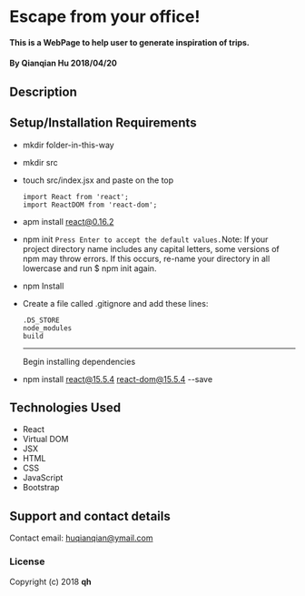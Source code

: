 # Escape from your office!

#### This is a WebPage to help user to generate inspiration of trips.

#### By Qianqian Hu 2018/04/20

## Description

## Setup/Installation Requirements
* mkdir folder-in-this-way
* mkdir src
* touch src/index.jsx and paste on the top
  ```
  import React from 'react';
  import ReactDOM from 'react-dom';
  ```
* apm install react@0.16.2
* npm init `Press Enter to accept the default values.`Note: If your project directory name includes any capital letters, some versions of npm may throw errors. If this occurs, re-name your directory in all lowercase and run $ npm init again.
* npm Install
* Create a file called .gitignore and add these lines:
  ```
  .DS_STORE
  node_modules
  build
  ```
  ***
  <dt>Begin installing dependencies</dt>
  
* npm install react@15.5.4 react-dom@15.5.4 --save  


## Technologies Used

* React
* Virtual DOM
* JSX
* HTML
* CSS
* JavaScript
* Bootstrap

## Support and contact details

Contact email: huqianqian@ymail.com

### License

Copyright (c) 2018 **qh**